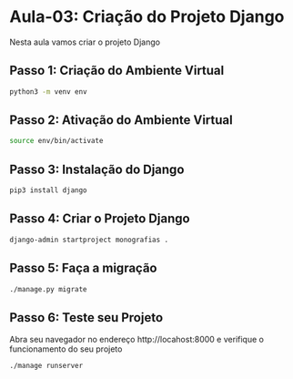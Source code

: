# Aula-03: Criação do Projeto Django

Nesta aula vamos criar o projeto Django 


## Passo 1: Criação do Ambiente Virtual
``` bash
python3 -m venv env
``` 

## Passo 2: Ativação do Ambiente Virtual
``` bash
source env/bin/activate 
``` 

## Passo 3: Instalação do Django
```bash
pip3 install django
``` 

## Passo 4: Criar o Projeto Django
```bash
django-admin startproject monografias .
``` 

## Passo 5: Faça a migração
```bash
./manage.py migrate
``` 
## Passo 6: Teste seu Projeto
Abra seu navegador no endereço http://locahost:8000 e verifique o funcionamento do seu projeto 
```bash
./manage runserver
``` 
